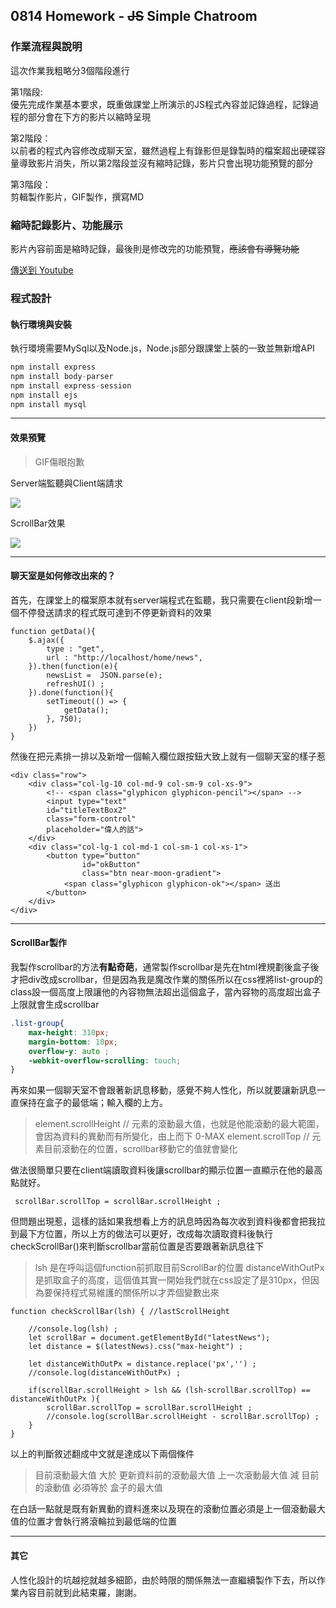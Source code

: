 ## 0814 Homework - ~~JS~~ Simple Chatroom

### 作業流程與說明
這次作業我粗略分3個階段進行

第1階段: <br>
優先完成作業基本要求，既重做課堂上所演示的JS程式內容並記錄過程，記錄過程的部分會在下方的影片以縮時呈現

第2階段：<br>
以前者的程式內容修改成聊天室，雖然過程上有錄影但是錄製時的檔案超出硬碟容量導致影片消失，所以第2階段並沒有縮時記錄，影片只會出現功能預覽的部分

第3階段：<br>
剪輯製作影片，GIF製作，撰寫MD

### 縮時記錄影片、功能展示

影片內容前面是縮時記錄，最後則是修改完的功能預覽，~~應該會有導覽功能~~

<!-- :::info
:mega: 影片有音樂，注意音量！~~應該會有導覽功能~~
::: {%youtube J53VhqsBFL4 %} -->
[傳送到 Youtube](https://youtu.be/J53VhqsBFL4)

### 程式設計

#### 執行環境與安裝
執行環境需要MySql以及Node.js，Node.js部分跟課堂上裝的一致並無新增API

```node.js
npm install express
npm install body-parser
npm install express-session
npm install ejs
npm install mysql
```
---
#### 效果預覽

>GIF傷眼抱歉

Server端監聽與Client端請求

![](https://i.imgur.com/gbxPENY.gif)

ScrollBar效果

![](https://i.imgur.com/m1gsJgb.gif)

---
#### 聊天室是如何修改出來的？
首先，在課堂上的檔案原本就有server端程式在監聽，我只需要在client段新增一個不停發送請求的程式既可達到不停更新資料的效果

```javascript=
function getData(){
    $.ajax({
        type : "get",
        url : "http://localhost/home/news",
    }).then(function(e){
        newsList =  JSON.parse(e);
        refreshUI() ;
    }).done(function(){
        setTimeout(() => {
            getData();
        }, 750);
    })
}
```

然後在把元素排一排以及新增一個輸入欄位跟按鈕大致上就有一個聊天室的樣子惹

```htmlembedded=
<div class="row">
    <div class="col-lg-10 col-md-9 col-sm-9 col-xs-9">
        <!-- <span class="glyphicon glyphicon-pencil"></span> -->
        <input type="text"
        id="titleTextBox2"
        class="form-control"
        placeholder="偉人的話">
    </div>
    <div class="col-lg-1 col-md-1 col-sm-1 col-xs-1">
        <button type="button"
                id="okButton"
                class="btn near-moon-gradient">
            <span class="glyphicon glyphicon-ok"></span> 送出
        </button>
    </div>
</div>
```

---
#### ScrollBar製作

我製作scrollbar的方法**有點奇葩**，通常製作scrollbar是先在html裡規劃後盒子後才把div改成scrollbar，但是因為我是魔改作業的關係所以在css裡將list-group的class設一個高度上限讓他的內容物無法超出這個盒子，當內容物的高度超出盒子上限就會生成scrollbar

```css
.list-group{
    max-height: 310px;
    margin-bottom: 10px;
    overflow-y: auto ;
    -webkit-overflow-scrolling: touch;
}
```

再來如果一個聊天室不會跟著新訊息移動，感覺不夠人性化，所以就要讓新訊息一直保持在盒子的最低端；輸入欄的上方。

> element.scrollHeight // 元素的滾動最大值，也就是他能滾動的最大範圍，會因為資料的異動而有所變化，由上而下 0-MAX
> element.scrollTop // 元素目前滾動在的位置，scrollbar移動它的值就會變化

做法很簡單只要在client端讀取資料後讓scrollbar的顯示位置一直顯示在他的最高點就好。

```javascript=
 scrollBar.scrollTop = scrollBar.scrollHeight ;
```

但問題出現惹，這樣的話如果我想看上方的訊息時因為每次收到資料後都會把我拉到最下方位置，所以上方的做法可以更好，改成每次讀取資料後執行checkScrollBar()來判斷scrollbar當前位置是否要跟著新訊息往下

> lsh 是在呼叫這個function前抓取目前ScrollBar的位置
> distanceWithOutPx 是抓取盒子的高度，這個值其實一開始我們就在css設定了是310px，但因為要保持程式易維護的關係所以才弄個變數出來


```javascript=
function checkScrollBar(lsh) { //lastScrollHeight
        
    //console.log(lsh) ;
    let scrollBar = document.getElementById("latestNews");
    let distance = $(latestNews).css("max-height") ;

    let distanceWithOutPx = distance.replace('px','') ;
    //console.log(distanceWithOutPx) ;

    if(scrollBar.scrollHeight > lsh && (lsh-scrollBar.scrollTop) == distanceWithOutPx ){
        scrollBar.scrollTop = scrollBar.scrollHeight ;
        //console.log(scrollBar.scrollHeight - scrollBar.scrollTop) ;
    }
}
```

以上的判斷敘述翻成中文就是達成以下兩個條件
> 目前滾動最大值 大於 更新資料前的滾動最大值
> 上一次滾動最大值 減 目前的滾動值 必須等於 盒子的最大值

在白話一點就是既有新異動的資料進來以及現在的滾動位置必須是上一個滾動最大值的位置才會執行將滾輪拉到最低端的位置

---
#### 其它

人性化設計的坑越挖就越多細節，由於時限的關係無法一直繼續製作下去，所以作業內容目前就到此結束羅，謝謝。